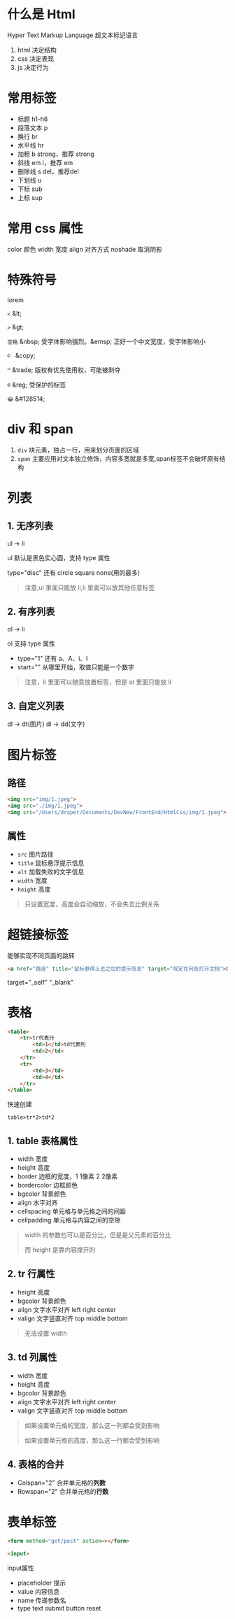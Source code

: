 # 什么是 Html
Hyper Text Markup Language 超文本标记语言

1. html 决定结构
2. css 决定表现
3. js 决定行为


# 常用标签
* 标题 h1-h6
* 段落文本 p
* 换行 br
* 水平线 hr
* 加粗 b strong，推荐 strong
* 斜线 em i，推荐 em
* 删除线 s del，推荐del
* 下划线 u
* 下标 sub
* 上标 sup

# 常用 css 属性
color   颜色
width   宽度
align   对齐方式
noshade 取消阴影

# 特殊符号

lorem

``<`` \&lt;

``>`` \&gt;

``空格`` \&nbsp; 受字体影响强烈。\&emsp; 正好一个中文宽度，受字体影响小

``© `` \&copy;

``™`` \&trade; 版权有优先使用权，可能被剥夺

``®`` \&reg; 受保护的标签

``😂`` \&#128514;

# div 和 span
1. ``div`` 块元素，独占一行，用来划分页面的区域
2. ``span`` 主要应用对文本独立修饰，内容多宽就是多宽,span标签不会破坏原有结构

# 列表
## 1. 无序列表
ul -> li

ul 默认是黑色实心圆，支持 type 属性

type="disc" 还有 circle square none(用的最多)

> 注意,ul 里面只能放 li,li 里面可以放其他任意标签
## 2. 有序列表
ol -> li

ol 支持 type 属性
* type="1" 还有 a、A、i、I
* start="" 从哪里开始，取值只能是一个数字

> 注意，li 里面可以随意放置标签，但是 ol 里面只能放 li


## 3. 自定义列表
dl -> dt(图片)
dl -> dd(文字)

# 图片标签

## 路径
```html
<img src="img/1.jpeg">
<img src="./img/1.jpeg">
<img src="/Users/draper/Documents/DevNew/FrontEnd/HtmlCss/img/1.jpeg">
```

## 属性
* ``src`` 图片路径
* ``title`` 鼠标悬浮提示信息
* ``alt`` 加载失败的文字信息
* ``width`` 宽度
* ``height`` 高度

> 只设置宽度，高度会自动缩放，不会失去比例关系

# 超链接标签

能够实现不同页面的跳转

```html
<a href="路径" title="鼠标悬停上去之后的提示信息" target="规定在何处打开文档">内容</a>
```

target="_self" "_blank"

# 表格
```html
<table>
    <tr>tr代表行
        <td>1</td>td代表列
        <td>2</td>
    </tr>    
    <tr>
        <td>3</td>
        <td>4</td>
    </tr>
</table>

```
快速创建
```
table>tr*2>td*2
```

## 1. table 表格属性
* width 宽度
* height 高度
* border 边框的宽度，1 1像素 2 2像素
* bordercolor 边框颜色
* bgcolor 背景颜色
* align 水平对齐
* cellspacing 单元格与单元格之间的间距
* cellpadding 单元格与内容之间的空隙

> width 的参数也可以是百分比，但是是父元素的百分比
> 
> 而 height 是靠内容撑开的

## 2. tr 行属性
* height 高度
* bgcolor 背景颜色
* align 文字水平对齐 left right center
* valign 文字竖直对齐 top middle bottom

> 无法设置 width

## 3. td 列属性
* width 宽度
* height 高度
* bgcolor 背景颜色
* align 文字水平对齐 left right center
* valign 文字竖直对齐 top middle bottom

> 如果设置单元格的宽度，那么这一列都会受到影响
> 
> 如果设置单元格的高度，那么这一行都会受到影响

## 4. 表格的合并
* Colspan="2" 合并单元格的**列数**
* Rowspan="2" 合并单元格的**行数**


# 表单标签

```html
<form method="get/post" action=></form>

<input>

```

input属性
* placeholder 提示
* value 内容信息
* name 传递参数名
* type text submit button reset






